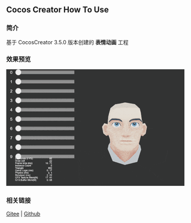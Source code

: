 ## Cocos Creator How To Use

### 简介

基于 CocosCreator 3.5.0 版本创建的 **表情动画** 工程

### 效果预览
![image](../../../gif/202203/2022030511.gif)

### 相关链接
[Gitee](https://gitee.com/mirrors_cocos-creator/test-cases-3d/tree/v3.0/assets/cases/animation) | [Github](https://github.com/cocos-creator/test-cases-3d/tree/v3.0/assets/cases/animation)